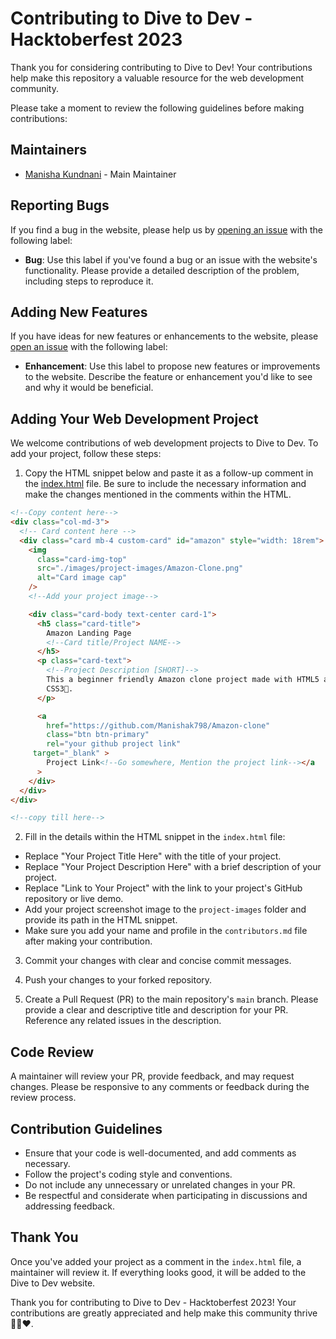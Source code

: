# Contributing to Dive to Dev - Hacktoberfest 2023

Thank you for considering contributing to Dive to Dev! Your contributions help make this repository a valuable resource for the web development community.

Please take a moment to review the following guidelines before making contributions:

## Maintainers

- [Manisha Kundnani](https://github.com/Manishak798) - Main Maintainer

## Reporting Bugs

If you find a bug in the website, please help us by [opening an issue](https://github.com/your-username/dive-to-dev/issues) with the following label:

- **Bug**: Use this label if you've found a bug or an issue with the website's functionality. Please provide a detailed description of the problem, including steps to reproduce it.

## Adding New Features

If you have ideas for new features or enhancements to the website, please [open an issue](https://github.com/your-username/dive-to-dev/issues) with the following label:

- **Enhancement**: Use this label to propose new features or improvements to the website. Describe the feature or enhancement you'd like to see and why it would be beneficial.

## Adding Your Web Development Project

We welcome contributions of web development projects to Dive to Dev. To add your project, follow these steps:

1. Copy the HTML snippet below and paste it as a follow-up comment in the [index.html](index.html) file. Be sure to include the necessary information and make the changes mentioned in the comments within the HTML.

```html
<!--Copy content here-->
<div class="col-md-3">
  <!-- Card content here -->
  <div class="card mb-4 custom-card" id="amazon" style="width: 18rem">
    <img
      class="card-img-top"
      src="./images/project-images/Amazon-Clone.png"
      alt="Card image cap"
    />
    <!--Add your project image-->

    <div class="card-body text-center card-1">
      <h5 class="card-title">
        Amazon Landing Page
        <!--Card title/Project NAME-->
      </h5>
      <p class="card-text">
        <!--Project Description [SHORT]-->
        This a beginner friendly Amazon clone project made with HTML5 and
        CSS3🚀.
      </p>

      <a
        href="https://github.com/Manishak798/Amazon-clone"
        class="btn btn-primary"
        rel="your github project link"
     target="_blank" >
        Project Link<!--Go somewhere, Mention the project link--></a
      >
    </div>
  </div>
</div>

<!--copy till here-->
```

2. Fill in the details within the HTML snippet in the `index.html` file:

- Replace "Your Project Title Here" with the title of your project.
- Replace "Your Project Description Here" with a brief description of your project.
- Replace "Link to Your Project" with the link to your project's GitHub repository or live demo.
- Add your project screenshot image to the `project-images` folder and provide its path in the HTML snippet.
- Make sure you add your name and profile in the `contributors.md` file after making your contribution.

3. Commit your changes with clear and concise commit messages.

4. Push your changes to your forked repository.

5. Create a Pull Request (PR) to the main repository's `main` branch. Please provide a clear and descriptive title and description for your PR. Reference any related issues in the description.

## Code Review

A maintainer will review your PR, provide feedback, and may request changes. Please be responsive to any comments or feedback during the review process.

## Contribution Guidelines

- Ensure that your code is well-documented, and add comments as necessary.
- Follow the project's coding style and conventions.
- Do not include any unnecessary or unrelated changes in your PR.
- Be respectful and considerate when participating in discussions and addressing feedback.

## Thank You

Once you've added your project as a comment in the `index.html` file, a maintainer will review it. If everything looks good, it will be added to the Dive to Dev website.

Thank you for contributing to Dive to Dev - Hacktoberfest 2023! Your contributions are greatly appreciated and help make this community thrive 🎉🚀❤️.
